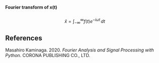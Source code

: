 **Fourier transform of x(t)**\
<br>
$$\hat{x} = \int_{-\infty}^{\infty} f(t) e^{-i \omega t} \, dt$$

## References
Masahiro Kaminaga. 2020. *Fourier Analysis and Signal Processing with Python*. CORONA PUBLISHING CO., LTD.
